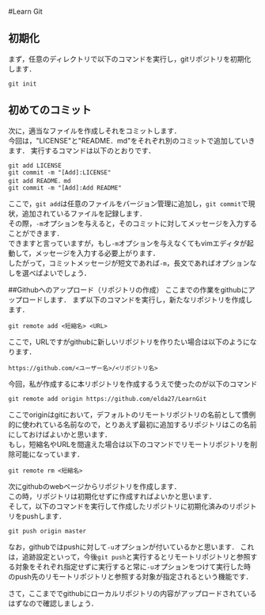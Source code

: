 #Learn Git 
## 初期化
まず，任意のディレクトリで以下のコマンドを実行し，gitリポジトリを初期化します．

`git init`

## 初めてのコミット
次に，適当なファイルを作成しそれをコミットします．  
今回は，"LICENSE"と"README．md"をそれぞれ別のコミットで追加していきます．
実行するコマンドは以下のとおりです．

`git add LICENSE`  
`git commit -m "[Add]:LICENSE"`  
`git add README．md`  
`git commit -m "[Add]:Add README"`  

ここで，`git add`は任意のファイルをバージョン管理に追加し，`git commit`で現状，追加されているファイルを記録します．  
その際，`-m`オプションを与えると，そのコミットに対してメッセージを入力することができます．  
できますと言っていますが，もし`-m`オプションを与えなくてもvimエディタが起動して，メッセージを入力する必要上がります．  
したがって，コミットメッセージが短文であれば`-m`，長文であればオプションなしを選べばよいでしょう．  

##Githubへのアップロード（リポジトリの作成）
ここまでの作業をgithubにアップロードします．
まず以下のコマンドを実行し，新たなリポジトリを作成します．

`git remote add <短縮名> <URL>`

ここで，URLですがgithubに新しいリポジトリを作りたい場合は以下のようになります．

`https://github.com/<ユーザー名>/<リポジトリ名>`

今回，私が作成するに本リポジトリを作成するうえで使ったのが以下のコマンド

`git remote add origin https://github.com/elda27/LearnGit`

ここでoriginはgitにおいて，デフォルトのリモートリポジトリの名前として慣例的に使われている名前なので，とりあえず最初に追加するリポジトリはこの名前にしておけばよいかと思います．  
もし，短縮名やURLを間違えた場合は以下のコマンドでリモートリポジトリを削除可能になっています．  

`git remote rm <短縮名>`

次にgithubのwebページからリポジトリを作成します．  
この時，リポジトリは初期化せずに作成すればよいかと思います．  
そして，以下のコマンドを実行して作成したリポジトリに初期化済みのリポジトリをpushします．  

`git push origin master`

なお，githubではpushに対して`-u`オプションが付いているかと思います．
これは，追跡設定といって，今後`git push`と実行するとリモートリポジトリと参照する対象をそれぞれ指定せずに実行すると常に`-u`オプションをつけて実行した時のpush先のリモートリポジトリと参照する対象が指定されるという機能です．

さて，ここまででgithubにローカルリポジトリの内容がアップロードされているはずなので確認しましょう．

